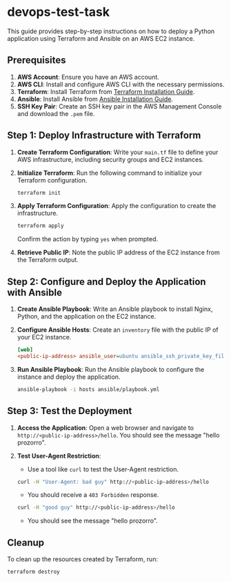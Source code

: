 # devops-test-task

This guide provides step-by-step instructions on how to deploy a Python application using Terraform and Ansible on an AWS EC2 instance.

## Prerequisites

1. **AWS Account**: Ensure you have an AWS account.
2. **AWS CLI**: Install and configure AWS CLI with the necessary permissions.
3. **Terraform**: Install Terraform from [Terraform Installation Guide](https://learn.hashicorp.com/tutorials/terraform/install-cli).
4. **Ansible**: Install Ansible from [Ansible Installation Guide](https://docs.ansible.com/ansible/latest/installation_guide/intro_installation.html).
5. **SSH Key Pair**: Create an SSH key pair in the AWS Management Console and download the `.pem` file.

## Step 1: Deploy Infrastructure with Terraform

1. **Create Terraform Configuration**: Write your `main.tf` file to define your AWS infrastructure, including security groups and EC2 instances.

2. **Initialize Terraform**: Run the following command to initialize your Terraform configuration.

    ```bash
    terraform init
    ```

3. **Apply Terraform Configuration**: Apply the configuration to create the infrastructure.

    ```bash
    terraform apply
    ```

    Confirm the action by typing `yes` when prompted.

4. **Retrieve Public IP**: Note the public IP address of the EC2 instance from the Terraform output.

## Step 2: Configure and Deploy the Application with Ansible

1. **Create Ansible Playbook**: Write an Ansible playbook to install Nginx, Python, and the application on the EC2 instance.

2. **Configure Ansible Hosts**: Create an `inventory` file with the public IP of your EC2 instance.

    ```ini
    [web]
    <public-ip-address> ansible_user=ubuntu ansible_ssh_private_key_file=/path/to/your-key-name.pem
    ```

3. **Run Ansible Playbook**: Run the Ansible playbook to configure the instance and deploy the application.

    ```bash
    ansible-playbook -i hosts ansible/playbook.yml
    ```

## Step 3: Test the Deployment

1. **Access the Application**: Open a web browser and navigate to `http://<public-ip-address>/hello`. You should see the message "hello prozorro".

2. **Test User-Agent Restriction**:
    - Use a tool like `curl` to test the User-Agent restriction.

    ```bash
    curl -H "User-Agent: bad guy" http://<public-ip-address>/hello
    ```

    - You should receive a `403 Forbidden` response.

    ```bash
    curl -H "good guy" http://<public-ip-address>/hello
    ```

    - You should see the message "hello prozorro".

## Cleanup

To clean up the resources created by Terraform, run:

```bash
terraform destroy
